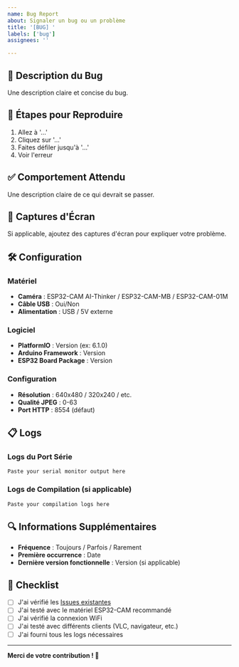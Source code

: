 ```yaml
---
name: Bug Report
about: Signaler un bug ou un problème
title: '[BUG] '
labels: ['bug']
assignees: ''

---
```


## 🐛 Description du Bug

Une description claire et concise du bug.

## 🔄 Étapes pour Reproduire

1. Allez à '...'
2. Cliquez sur '...'
3. Faites défiler jusqu'à '...'
4. Voir l'erreur

## ✅ Comportement Attendu

Une description claire de ce qui devrait se passer.

## 📸 Captures d'Écran

Si applicable, ajoutez des captures d'écran pour expliquer votre problème.

## 🛠️ Configuration

### Matériel
- **Caméra** : ESP32-CAM AI-Thinker / ESP32-CAM-MB / ESP32-CAM-01M
- **Câble USB** : Oui/Non
- **Alimentation** : USB / 5V externe

### Logiciel
- **PlatformIO** : Version (ex: 6.1.0)
- **Arduino Framework** : Version
- **ESP32 Board Package** : Version

### Configuration
- **Résolution** : 640x480 / 320x240 / etc.
- **Qualité JPEG** : 0-63
- **Port HTTP** : 8554 (défaut)

## 📋 Logs

### Logs du Port Série
```
Paste your serial monitor output here
```

### Logs de Compilation (si applicable)
```
Paste your compilation logs here
```

## 🔍 Informations Supplémentaires

- **Fréquence** : Toujours / Parfois / Rarement
- **Première occurrence** : Date
- **Dernière version fonctionnelle** : Version (si applicable)

## 📝 Checklist

- [ ] J'ai vérifié les [Issues existantes](https://github.com/iyotee/ESP32CAM-HTTP-MJPEG/issues)
- [ ] J'ai testé avec le matériel ESP32-CAM recommandé
- [ ] J'ai vérifié la connexion WiFi
- [ ] J'ai testé avec différents clients (VLC, navigateur, etc.)
- [ ] J'ai fourni tous les logs nécessaires

---

**Merci de votre contribution ! 🙏** 